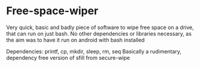 # Free-space-wiper
Very quick, basic and badly piece of software to wipe free space on a drive, that can run on just bash. No other dependencies
or libraries necessary, as the aim was to have it run on android with bash installed

Dependencies: printf, cp, mkdir, sleep, rm, seq
Basically a rudimentary, dependency free version of sfill from secure-wipe
